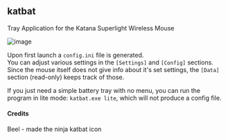 ## katbat
Tray Application for the Katana Superlight Wireless Mouse

![image](https://github.com/bakapear/katbat/assets/13366049/e0c52053-1720-494e-9f85-12bc8f9bacd9)

Upon first launch a `config.ini` file is generated.<br>
You can adjust various settings in the `[Settings]` and `[Config]` sections.<br>
Since the mouse itself does not give info about it's set settings, the `[Data]` section (read-only) keeps track of those.<br>

If you just need a simple battery tray with no menu, you can run the program in lite mode: `katbat.exe lite`, which will not produce a config file.

#### Credits
Beel - made the ninja katbat icon
